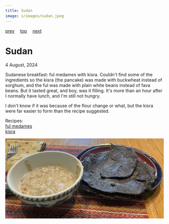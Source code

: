 ```yaml
---
title: Sudan
image: s/images/sudan.jpeg
---
```

[prev](sri_lanka.md)&emsp;
[top](../index.md)&emsp;
[next](south_sudan.md)
# Sudan
4 August, 2024

Sudanese breakfast: ful medames with kisra. Couldn't find some of the
ingredients so the kisra (the pancake) was made with buckwheat instead
of sorghum, and the ful was made with plain white beans instead of
fava beans. But it tasted great, and boy, was it filling. It's more
than an hour after I normally have lunch, and I'm still not hungry.

I don't know if it was because of the flour change or what, but the
kisra were far easier to form than the recipe suggested.

Recipes:<br>
[ful medames](https://www.seriouseats.com/ful-mudammas-egyptian-breakfast-fava-beans-recipe)<br>
[kisra](https://afrifoodnetwork.com/recipes/kisra/)<br>

![breakfast](images/sudan.jpeg)
